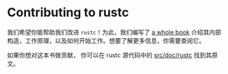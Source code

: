 # Contributing to rustc

我们希望你能帮助我们改进 `rustc`！为此，我们编写了 [a whole book][rustc_dev_guide] 介绍其内部构造，工作原理，以及如何开始工作。想要了解更多信息，你需要查阅它。

如果你想对这本书做贡献， 你可以在 rustc 源代码中的 [src/doc/rustc][rustc_book] 找到其原文。

[rustc_dev_guide]: https://rustc-dev-guide.rust-lang.org/
[rustc_book]: https://github.com/rust-lang/rust/tree/master/src/doc/rustc
